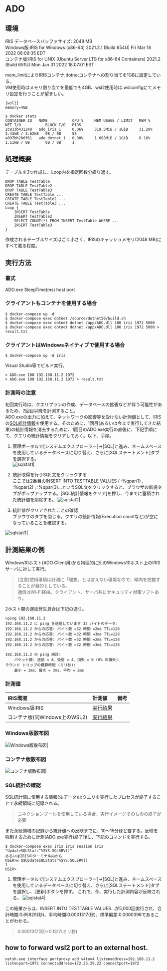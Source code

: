 # ADO
## 環境

IRIS データベースバッファサイズ: 2048 MB  
Windows版:IRIS for Windows (x86-64) 2021.2.1 (Build 654U) Fri Mar 18 2022 06:09:35 EDT  
コンテナ版:IRIS for UNIX (Ubuntu Server LTS for x86-64 Containers) 2021.2 (Build 651U) Mon Jan 31 2022 18:07:01 EST

mem_limitによりIRISコンテナ,dotnetコンテナへの割り当てを1GBに設定している。  
VM使用時はメモリ割り当てを最低でも4GB、wsl2使用時は.wslconfigにてメモリ設定を行うことが望ましい。
```
[wsl2]
memory=4GB
```

```
$ docker stats
CONTAINER ID   NAME           CPU %     MEM USAGE / LIMIT   MEM %     NET I/O           BLOCK I/O   PIDS
2c833b431248   ado_iris_1     0.06%     319.5MiB / 1GiB     31.20%    3.43kB / 3.62kB   0B / 0B     58
a097bb2b6f61   ado_dotnet_1   0.00%     1.688MiB / 1GiB     0.16%     1.11kB / 0B       0B / 0B     1
```

## 処理概要
テーブルを3つ作成し、Loop内を指定回数分繰り返す。
```
DROP TABLE TestTable
DROP TABLE TestTable2
DROP TABLE TestTable3
CREATE TABLE TestTable ...
CREATE TABLE TestTable2 ...
CREATE TABLE TestTable3 ...
Loop {
    INSERT TestTable
    INSERT TestTable2
    SELECT COUNT(*) FROM INSERT TestTable WHERE ...
    INSERT TestTable3
}
```
作成されるテーブルサイズはごく小さく、IRISのキャッシュメモリ(2048 MB)にすべて載る程度。

## 実行方法

### 書式  
ADO.exe SleepTime(ms) host port

### クライアントもコンテナを使用する場合

```
$ docker-compose up -d
$ docker-compose exec dotnet /source/dotnet50/build.sh
$ docker-compose exec dotnet dotnet /app/ADO.dll 100 iris 1972 5000
$ docker-compose exec dotnet dotnet /app/ADO.dll 100 iris 1972 5000 > result.txt
```

### クライアントはWindowsネイティブで使用する場合

```
$ docker-compose up -d iris
```

Visual Studio等でビルド実行。  
```
> ADO.exe 100 192.168.11.2 1972 
> ADO.exe 100 192.168.11.2 1972 > result.txt
```

### 計測時の注意

初回実行時は、クエリプランの作成、データベースの拡張などが伴う可能性があるため、2回目以降を計測すること。  
ADO.exeの出力に加えて、ネットワークの影響等を受けない計測値として、IRISの[SQL統計情報](https://docs.intersystems.com/iris20212/csp/docbook/DocBook.UI.Page.cls?KEY=GSQLOPT_sqlstmts#GSQLOPT_sqlstmts_det_statssec)を使用する。そのために、1回目(あるいは今まで実行してきた結果)の統計情報を消去するために、1回目のADO.exe実行の直後に、下記手順にて、クエリの統計情報をクリアしておく。以下、手順。

1.  管理ポータルで[システムエクスプローラー]->[SQL]と進み、ネームスペースを使用しているデータベースに切り替え、さらに[SQLステートメント]タブを選択する。  
![sqlstat1](images/sqlstat1.png)|

2. 統計取得を行うSQL文をクリックする  
ここでは2番目のINSERT INTO TESTTABLE VALUES ( :%qpar(1) , :%qpar(2) , :%qpar(3)...というSQL文をクリックすると、ブラウザの新規タブがポップアップする。[SQL統計情報をクリア]を押し、今までに蓄積された統計値を削除する。
![sqlstat2](images/sqlstat2.png)|

3. 統計値がクリアされたことの確認  
ブラウザのタブを閉じる。クエリの統計情報(Execution countなど)が空になっていることを確認する。

![sqlstat3](images/sqlstat3.png)|

## 計測結果の例
Windows10ホスト(ADO Client用)から物理的に別のWindows10ホスト上のIRISサーバに対して実行。
> (注意)使用環境は計測に「理想」とは言えない環境なので、傾向を把握することが目的としている。  
> 通信はWi-Fi経由。クライアント、サーバ共にセキュリティ対策ソフトあり。

2ホスト間の遅延発生具合は下記の通り。
```
>ping 192.168.11.2
192.168.11.2 に ping を送信しています 32 バイトのデータ:
192.168.11.2 からの応答: バイト数 =32 時間 =2ms TTL=128
192.168.11.2 からの応答: バイト数 =32 時間 =3ms TTL=128
192.168.11.2 からの応答: バイト数 =32 時間 =2ms TTL=128
192.168.11.2 からの応答: バイト数 =32 時間 =3ms TTL=128

192.168.11.2 の ping 統計:
    パケット数: 送信 = 4、受信 = 4、損失 = 0 (0% の損失)、
ラウンド トリップの概算時間 (ミリ秒):
    最小 = 2ms、最大 = 3ms、平均 = 2ms
```
### 計測値

|IRIS環境|計測値|備考|
|:---|:---|:---|
|Windows版IRIS|[実行結果](results/sleep100-win.txt)||
|コンテナ版(同Windows上のWSL2)|[実行結果](results/sleep100-docker.txt)||

### Windows版散布図

![Windows版散布図](results/sleep100-win.png)|

### コンテナ版散布図

![コンテナ版散布図](results/sleep100-docker.png)|

### SQL統計の確認

SQL統計値に使用する情報(生データ)はクエリを実行したプロセスが終了することで永続領域に記録される。
> コネクションプールを使用している場合、実行イメージそのものの終了が必要

また永続領域の記録から統計値への反映までに、10～15分ほど要する。反映を強制するために計測(ADO.exe実行)終了後に、下記のコマンドを実行する。
```
$ docker-compose exec iris iris session iris "UpdateSQLStats^%SYS.SQLSRV()"
あるいはIRISのターミナル内から
USER>w $$UpdateSQLStats^%SYS.SQLSRV()
1
USER>
```

1.  管理ポータルで[システムエクスプローラー]->[SQL]と進み、ネームスペースを使用しているデータベースに切り替え、さらに[SQLステートメント]タブを選択し、[更新]ボタンを押す。  これで、今、実行した計測内容が反映される。
![sqlstat4](images/sqlstat4.png)|

この結果からは、INSERT INTO TESTTABLE VALUES...が5,000回実行され、合計時間:0.65829(秒)、平均時間:0.0001317(秒)、標準偏差:0.0000396であることがわかる。

> 0.0001317(秒)=0.1317(ミリ秒)

## how to forward wsl2 port to an external host.

```
netsh.exe interface portproxy add v4tov4 listenaddress=192.168.11.2 listenport=1972 connectaddress=172.25.29.22 connectport=1972
```


